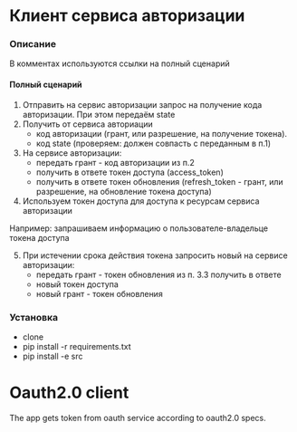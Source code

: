 
# Клиент сервиса авторизации

### Описание

В комментах используются ссылки на полный сценарий
#### Полный сценарий
1. Отправить на сервис авторизации запрос на получение кода авторизации. При этом передаём state
2. Получить от сервиса авториации 
    - код авторизации (грант, или разрешение, на получение токена). 
    - код state (проверяем: должен совпасть с переданным в п.1)
3. На сервисе авторизации:
    - передать грант - код авторизации из п.2
    - получить в ответе токен доступа (access_token)
    - получить в ответе токен обновления (refresh_token - грант, или разрешение, на обновление токена доступа)
4. Используем токен доступа для доступа к ресурсам сервиса авторизации

Например: запрашиваем информацию о пользователе-владельце токена доступа

5. При истечении срока действия токена запросить новый на сервисе авторизации:
    - передать грант - токен обновления из п. 3.3
получить в ответе 
    - новый токен доступа
    - новый грант - токен обновления


### Установка

- clone
- pip install -r requirements.txt
- pip install -e src


# Oauth2.0 client

The app gets token from oauth service according to oauth2.0 specs.

